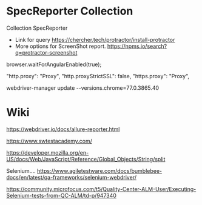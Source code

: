 # SpecReporter Collection
Collection SpecReporter

* Link for query  https://chercher.tech/protractor/install-protractor
* More options for ScreenShot report.  https://npms.io/search?q=protractor-screenshot

 browser.waitForAngularEnabled(true);
 
 "http.proxy": "Proxy",
 "http.proxyStrictSSL": false,
 "https.proxy": "Proxy",
 

webdriver-manager update --versions.chrome=77.0.3865.40

# Wiki
https://webdriver.io/docs/allure-reporter.html

https://www.swtestacademy.com/

https://developer.mozilla.org/en-US/docs/Web/JavaScript/Reference/Global_Objects/String/split


Selenium....
https://www.agiletestware.com/docs/bumblebee-docs/en/latest/qa-frameworks/selenium-webdriver/

https://community.microfocus.com/t5/Quality-Center-ALM-User/Executing-Selenium-tests-from-QC-ALM/td-p/947340
